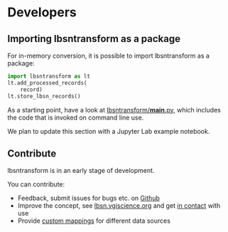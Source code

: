 # Developers

## Importing lbsntransform as a package

For in-memory conversion, it is possible to import lbsntransform as a package:

```py
import lbsntransform as lt
lt.add_processed_records(
    record)
lt.store_lbsn_records()
```

As a starting point, have a look at
[lbsntransform/__main__.py](https://gitlab.vgiscience.de/lbsn/lbsntransform/-/blob/master/lbsntransform/__main__.py),
which includes the code that is invoked on command line use.

We plan to update this section with a Jupyter Lab example notebook.

## Contribute

lbsntransform is in an early stage of development.

You can contribute:  
- Feedback, submit issues for bugs etc. on [Github](https://github.com/Sieboldianus/lbsntransform)
- Improve the concept, see [lbsn.vgiscience.org](https://lbsn.vgiscience.org/) and get [in contact](/about/) with use
- Provide [custom mappings](/mappings/) for different data sources  